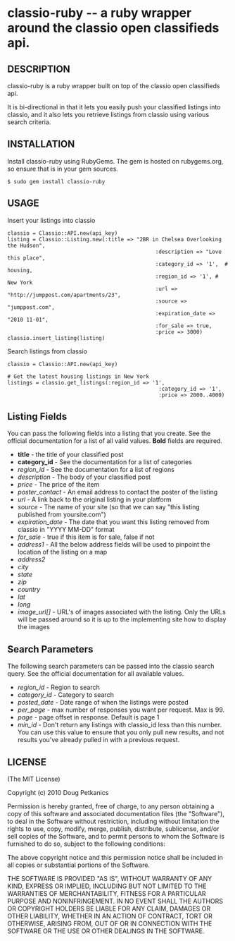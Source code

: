 classio-ruby -- a ruby wrapper around the classio open classifieds api.
=======================================================================

## DESCRIPTION

classio-ruby is a ruby wrapper built on top of the classio open
classifieds api. 

It is bi-directional in that it lets you easily push your classified
listings into classio, and it also lets you retrieve listings from
classio using various search criteria.


## INSTALLATION

Install classio-ruby using RubyGems. The gem is hosted on
rubygems.org, so ensure that is in your gem sources.

    $ sudo gem install classio-ruby


## USAGE

Insert your listings into classio

    classio = Classio::API.new(api_key)
    listing = Classio::Listing.new(:title => "2BR in Chelsea Overlooking the Hudson",
                                                   :description => "Love this place",
                                                   :category_id => '1',  # housing,
                                                   :region_id => '1', # New York
                                                   :url => "http://jumppost.com/apartments/23",
                                                   :source => "jumppost.com",
                                                   :expiration_date => "2010 11-01",
                                                   :for_sale => true,
                                                   :price => 3000)
    classio.insert_listing(listing)
    
Search listings from classio

    classio = Classio::API.new(api_key)
    
    # Get the latest housing listings in New York
    listings = classio.get_listings(:region_id => '1',
                                                    :category_id => '1',
                                                    :price => 2000..4000)


## Listing Fields

You can pass the following fields into a listing that you create. See
the official documentation for a list of all valid values. **Bold**
fields are required.

* **title** - the title of your classified post
* **category_id** - See the documentation for a list of categories
* *region_id* - See the documentation for a list of regions
* *description* - The body of your classified post
* *price* - The price of the item
* *poster_contact* - An email address to contact the poster of the
   listing
* *url* - A link back to the original listing in your platform
* *source* - The name of your site (so that we can say "this listing
   published from yoursite.com")
* *expiration_date* - The date that you want this listing removed from
   classio in "YYYY MM-DD" format
* *for_sale* - true if this item is for sale, false if not
* *address1* - All the below address fields will be used to pinpoint
   the location of the listing on a map
* *address2*
* *city*
* *state*
* *zip*
* *country*
* *lat*
* *long*
* *image_url[]*  - URL's of images associated with the listing. Only
   the URLs will be passed around so it is up to the implementing site
   how to display the images
   
   
## Search Parameters ##

The following search parameters can be passed into the classio search
query. See the official documentation for all available values.

* *region_id* - Region to search
* *category_id* - Category to search
* *posted_date* - Date range of when the listings were posted
* *per_page* - max number of responses you want per request. Max is
   99.
* *page* - page offset in response. Default is page 1
* *min_id* - Don't return any listings with classio_id less than this
   number. You can use this value to ensure that you only pull new
   results, and not results you've already pulled in with a previous request.


## LICENSE

(The MIT License)

Copyright (c) 2010 Doug Petkanics

Permission is hereby granted, free of charge, to any person obtaining
a copy of this software and associated documentation files (the
"Software"), to deal in the Software without restriction, including
without limitation the rights to use, copy, modify, merge, publish,
distribute, sublicense, and/or sell copies of the Software, and to
permit persons to whom the Software is furnished to do so, subject to
the following conditions:

The above copyright notice and this permission notice shall be
included in all copies or substantial portions of the Software.

THE SOFTWARE IS PROVIDED "AS IS", WITHOUT WARRANTY OF ANY KIND,
EXPRESS OR IMPLIED, INCLUDING BUT NOT LIMITED TO THE WARRANTIES OF
MERCHANTABILITY, FITNESS FOR A PARTICULAR PURPOSE AND NONINFRINGEMENT.
IN NO EVENT SHALL THE AUTHORS OR COPYRIGHT HOLDERS BE LIABLE FOR ANY
CLAIM, DAMAGES OR OTHER LIABILITY, WHETHER IN AN ACTION OF CONTRACT,
TORT OR OTHERWISE, ARISING FROM, OUT OF OR IN CONNECTION WITH THE
SOFTWARE OR THE USE OR OTHER DEALINGS IN THE SOFTWARE.
